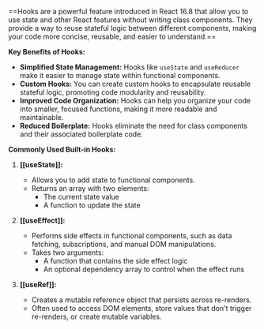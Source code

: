 ==Hooks are a powerful feature introduced in React 16.8 that allow you to use state and other React features without writing class components. They provide a way to reuse stateful logic between different components, making your code more concise, reusable, and easier to understand.==

**Key Benefits of Hooks:**

- **Simplified State Management:** Hooks like `useState` and `useReducer` make it easier to manage state within functional components.
- **Custom Hooks:** You can create custom hooks to encapsulate reusable stateful logic, promoting code modularity and reusability.
- **Improved Code Organization:** Hooks can help you organize your code into smaller, focused functions, making it more readable and maintainable.
- **Reduced Boilerplate:** Hooks eliminate the need for class components and their associated boilerplate code.

**Commonly Used Built-in Hooks:**

1. **[[useState]]:**
    
    - Allows you to add state to functional components.
    - Returns an array with two elements:
        - The current state value
        - A function to update the state
2. **[[useEffect]]:**
    
    - Performs side effects in functional components, such as data fetching, subscriptions, and manual DOM manipulations.
    - Takes two arguments:
        - A function that contains the side effect logic
        - An optional dependency array to control when the effect runs
3. **[[useRef]]:**
    
    - Creates a mutable reference object that persists across re-renders.
    - Often used to access DOM elements, store values that don't trigger re-renders, or create mutable variables.